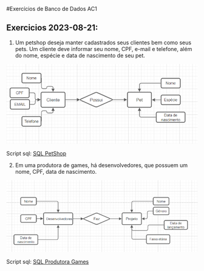 #Exercícios de Banco de Dados AC1

## Exercicios 2023-08-21:
1. Um petshop deseja manter cadastrados seus clientes bem como seus pets. Um cliente deve informar seu nome, CPF, e-mail e telefone, além do nome, espécie e data de nascimento de seu pet.

![PetShop MER](SLIDE%2010/Petshop%20-%20Aula%202023-08-21.png)

Script sql:
[SQL PetShop](SLIDE%2010/SQL%20Petshop%20-%20Aula%202023-08-21.txt)

2. Em uma produtora de games, há desenvolvedores, que possuem um nome, CPF, data de nascimento.

![Produtora Games MER](SLIDE%2010/Desenvolvedor%20-%20Aula%202023-08-21.png)

Script sql:
[SQL Produtora Games](SLIDE%2010/SQL%20Desenvolvedor%20-%20Aula%202023-08-21.txt)
